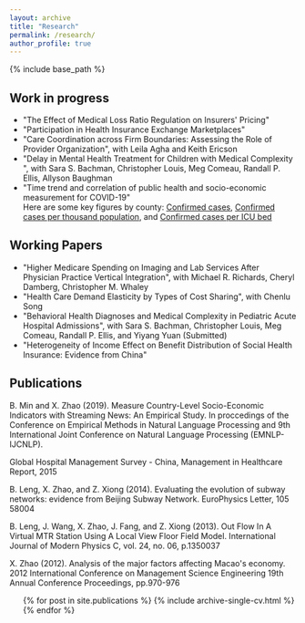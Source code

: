 ```yaml
---
layout: archive
title: "Research"
permalink: /research/
author_profile: true
---
```


{% include base_path %}

## Work in progress

* "The Effect of Medical Loss Ratio Regulation on Insurers' Pricing"
* "Participation in Health Insurance Exchange Marketplaces"
* "Care Coordination across Firm Boundaries: Assessing the Role of Provider Organization", with Leila Agha and Keith Ericson
* "Delay in Mental Health Treatment for Children with Medical Complexity ", with Sara S.
Bachman, Christopher Louis, Meg Comeau, Randall P. Ellis, Allyson Baughman
* "Time trend and correlation of public health and socio-economic measurement for COVID-19"  
   Here are some key figures by county: 
   [Confirmed cases](http://xiaoxizhao.github.io/files/Confirmed_20200407.gif),
   [Confirmed cases per thousand population](http://xiaoxizhao.github.io/files/ConfirmedPopk_20200407.gif), and
   [Confirmed cases per ICU bed](http://xiaoxizhao.github.io/files/Npat_per_ICU_bed_20200407.gif)

## Working Papers

* "Higher Medicare Spending on Imaging and Lab Services After Physician Practice Vertical Integration", with Michael R. Richards, Cheryl Damberg, Christopher M. Whaley
* "Health Care Demand Elasticity by Types of Cost Sharing", with Chenlu Song
* "Behavioral Health Diagnoses and Medical Complexity in Pediatric Acute Hospital Admissions", with Sara S. Bachman, Christopher Louis, Meg Comeau, Randall P. Ellis, and Yiyang Yuan (Submitted)
* "Heterogeneity of Income Effect on Benefit Distribution of Social Health Insurance: Evidence
from China"

  
## Publications

B. Min and X. Zhao (2019). Measure Country-Level Socio-Economic Indicators with Streaming News: An Empirical Study. In proccedings of the Conference on Empirical Methods in Natural Language Processing and 9th International Joint Conference on Natural Language Processing (EMNLP-IJCNLP).

Global Hospital Management Survey - China, Management in Healthcare Report, 2015

B. Leng, X. Zhao, and Z. Xiong (2014). Evaluating the evolution of subway networks: evidence from Beijing Subway Network. EuroPhysics Letter, 105 58004

B. Leng, J. Wang, X. Zhao, J. Fang, and Z. Xiong (2013). Out Flow In A Virtual MTR Station Using A Local View Floor Field Model. International Journal of Modern Physics C, vol. 24, no. 06, p.1350037

X. Zhao (2012). Analysis of the major factors affecting Macao's economy. 2012 International Conference on Management Science Engineering 19th Annual Conference Proceedings, pp.970-976

  <ul>{% for post in site.publications %}
    {% include archive-single-cv.html %}
  {% endfor %}</ul>
   
